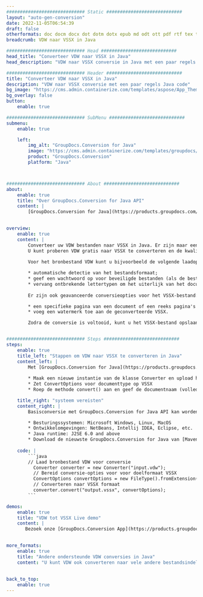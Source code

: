 ```yaml
---
############################# Static ############################
layout: "auto-gen-conversion"
date: 2022-11-05T06:54:39
draft: false
otherformats: doc docm docx dot dotm dotx epub md odt ott pdf rtf tex txt vdx vsdm vsdx vssm vssx vstm vstx vsx vtx xps
breadcrumb: VDW naar VSSX in Java

############################# Head ############################
head_title: "Converteer VDW naar VSSX in Java"
head_description: "VDW naar VSSX conversie in Java met een paar regels code. Converteer meer dan 160 bestandsindelingen met de GroupDocs-documentconversie-API voor Java"

############################# Header ############################
title: "Converteer VDW naar VSSX in Java"
description: "VDW naar VSSX conversie met een paar regels Java code"
bg_image: "https://cms.admin.containerize.com/templates/aspose/App_Themes/V3/images/bg/header1.png"
bg_overlay: false
button:
    enable: true

############################# SubMenu ############################
submenu:
    enable: true

    left:
        img_alt: "GroupDocs.Conversion for Java"
        image: "https://cms.admin.containerize.com/templates/groupdocs/images/product-logos/90x90-noborder/groupdocs-conversion-java.png"
        product: "GroupDocs.Conversion"
        platform: "Java"



############################# About ############################
about:
    enable: true
    title: "Over GroupDocs.Conversion for Java API"
    content: |
        [GroupDocs.Conversion for Java](https://products.groupdocs.com/conversion/java/) is een geavanceerde conversie-API voor bestandsindelingen voor het converteren tussen populaire afbeeldings- en documentindelingen zoals Microsoft Office, OpenDocument, PDF, HTML, e-mail, CAD. en nog veel meer met slechts een paar regels code. De native API detecteert automatisch de formaten van de originele documenten en biedt veel opties voor het aanpassen van de geconverteerde documenten. Naast de functie om informatie uit een document te extraheren, ondersteunt het standaard ook het cachen van de conversieresultaten naar de lokale schijf. Elk type cacheopslag kan echter worden ondersteund door de juiste interfaces te implementeren - Amazon S3, Dropbox, Google Drive, Windows Azure, Reddis of andere.
    

overview:
    enable: true
    content: |
        Converteer uw VDW bestanden naar VSSX in Java. Er zijn maar een paar regels Java code nodig op elk platform naar keuze, zoals Windows, Linux, macOS.
        U kunt proberen VDW gratis naar VSSX te converteren en de kwaliteit van de conversieresultaten te evalueren. Naast eenvoudige scripts voor bestandsconversie, kunt u meer geavanceerde opties proberen voor het laden van het VDW-bronbestand en het opslaan van de VSSX-uitvoer. 
        
        Voor het bronbestand VDW kunt u bijvoorbeeld de volgende laadopties gebruiken:

        * automatische detectie van het bestandsformaat;
        * geef een wachtwoord op voor beveiligde bestanden (als de bestandsindeling dit ondersteunt);
        * vervang ontbrekende lettertypen om het uiterlijk van het document te behouden.
        
        Er zijn ook geavanceerde conversieopties voor het VSSX-bestand:

        * een specifieke pagina van een document of een reeks pagina's converteren;
        * voeg een watermerk toe aan de geconverteerde VSSX.

        Zodra de conversie is voltooid, kunt u het VSSX-bestand opslaan in uw lokale bestandspad of in opslag van derden, zoals FTP, Amazon S3, Google Drive, Dropbox enz. Let op - om VDW te converteren tot VSSX, hoeft u geen extra software te installeren, zoals MS Office, Open Office, Adobe Acrobat Reader etc.


############################# Steps ############################
steps:
    enable: true
    title_left: "Stappen om VDW naar VSSX te converteren in Java"
    content_left: |
        Met [GroupDocs.Conversion for Java](https://products.groupdocs.com/conversion/java/) kunnen ontwikkelaars het VDW-bestand eenvoudig converteren naar VSSX met een paar regels code.
        
        * Maak een nieuwe instantie van de klasse Converter en upload het bestand VDW met het volledige pad
        * Zet ConvertOptions voor documenttype op VSSX
        * Roep de methode convert() aan en geef de documentnaam (volledig pad) en formaat (VSSX) door als parameter

    title_right: "systeem vereisten"
    content_right: |
        Basisconversie met GroupDocs.Conversion for Java API kan worden gedaan met slechts een paar regels code. Onze API's worden ondersteund op alle belangrijke platforms en besturingssystemen. Voordat u de onderstaande code uitvoert, moet u ervoor zorgen dat de volgende vereisten op uw systeem zijn geïnstalleerd.

        * Besturingssystemen: Microsoft Windows, Linux, MacOS
        * Ontwikkelomgevingen: NetBeans, Intellij IDEA, Eclipse, etc.
        * Java runtime: J2SE 6.0 and above
        * Download de nieuwste GroupDocs.Conversion for Java van [Maven](https://repository.groupdocs.com/webapp/#/artifacts/browse/tree/General/repo/com/groupdocs/groupdocs-conversion)
         
    code: |
        ```java    
        // Laad bronbestand VDW voor conversie
          Converter converter = new Converter("input.vdw");
          // Bereid conversie-opties voor voor doelformaat VSSX
          ConvertOptions convertOptions = new FileType().fromExtension("vssx").getConvertOptions();
          // Converteren naar VSSX formaat
          converter.convert("output.vssx", convertOptions);
        ```

demos:
    enable: true
    title: "VDW tot VSSX Live demo"
    content: |
       Bezoek onze [GroupDocs.Conversion App](https://products.groupdocs.app/conversion/family) website en probeer VDW naar VSSX conversie nu. De gratis demo heeft de volgende voordelen:
          

more_formats:
    enable: true
    title: "Andere ondersteunde VDW conversies in Java"
    content: "U kunt VDW ook converteren naar vele andere bestandsindelingen. Zie de lijst hieronder."
       
       
back_to_top:
    enable: true
---
```

